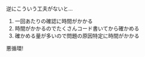 逆にこういう工夫がないと...

1. 一回あたりの確認に時間がかかる <!-- .element: class="fragment" data-fragment-index="1" -->
2. 時間がかかるのでたくさんコード書いてから確かめる <!-- .element: class="fragment" data-fragment-index="1" -->
3. 確かめる量が多いので問題の原因特定に時間がかかる <!-- .element: class="fragment" data-fragment-index="1" -->

<!-- 図が欲しい -->

悪循環! <!-- .element: class="fragment" data-fragment-index="2" style="color: red; font-size: 200%;" -->
